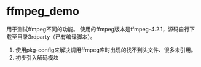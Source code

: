# ffmpeg_demo
用于测试ffmpeg不同的功能。
使用的ffmpeg版本是ffmpeg-4.2.1，源码自行下载至目录3rdparty（已有编译脚本）。
1. 使用pkg-config来解决调用ffmpeg库时出现的找不到头文件、很多未引用。
2. 初步引入解码模块


